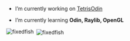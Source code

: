 - I’m currently working on [TetrisOdin](https://github.com/FixedFish/TetrisOdin)

- I’m currently learning **Odin, Raylib, OpenGL**

<p><img align="left" src="https://github-readme-stats.vercel.app/api/top-langs?username=fixedfish&show_icons=true&theme=dracula&locale=en&layout=compact" alt="fixedfish" /></p>

<p>&nbsp;<img align="center" src="https://github-readme-stats.vercel.app/api?username=fixedfish&show_icons=true&theme=dracula&locale=en" alt="fixedfish" /></p>

